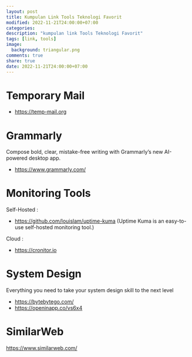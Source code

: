 ```yaml
---
layout: post
title: Kumpulan Link Tools Teknologi Favorit
modified: 2022-11-21T24:00:00+07:00
categories:
description: "kumpulan link Tools Teknologi Favorit"
tags: [link, tools]
image:
  background: triangular.png
comments: true
share: true
date: 2022-11-21T24:00:00+07:00
---
```


# Temporary Mail
- https://temp-mail.org

# Grammarly
Compose bold, clear, mistake-free writing with Grammarly’s new AI-powered desktop app.

- https://www.grammarly.com/

# Monitoring Tools
Self-Hosted :

- https://github.com/louislam/uptime-kuma (Uptime Kuma is an easy-to-use self-hosted monitoring tool.)

Cloud : 
- https://cronitor.io

# System Design
Everything you need to take your system
design skill to the next level

- https://bytebytego.com/
- https://openinapp.co/vs6x4

# SimilarWeb
https://www.similarweb.com/